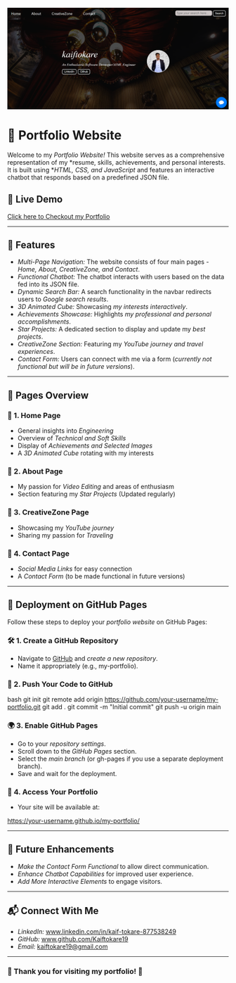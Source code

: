 ![Thumbnail-Image](Image.png)
# 🚀 Portfolio Website

Welcome to my *Portfolio Website!* This website serves as a comprehensive representation of my *resume, skills, achievements, and personal interests. It is built using **HTML, CSS, and JavaScript* and features an interactive chatbot that responds based on a predefined JSON file.

## 🔗 Live Demo
[Click here to Checkout my Portfolio](https://kaiftokare19.github.io/Portfolio-Website/)

---

## 🎯 Features
- *Multi-Page Navigation:* The website consists of four main pages - *Home, About, CreativeZone, and Contact*.
- *Functional Chatbot:* The chatbot interacts with users based on the data fed into its JSON file.
- *Dynamic Search Bar:* A search functionality in the navbar redirects users to *Google search results*.
- *3D Animated Cube:* Showcasing *my interests interactively*.
- *Achievements Showcase:* Highlights *my professional and personal accomplishments*.
- *Star Projects:* A dedicated section to display and update my *best projects*.
- *CreativeZone Section:* Featuring my *YouTube journey and travel experiences*.
- *Contact Form:* Users can connect with me via a form (*currently not functional but will be in future versions*).

---

## 📌 Pages Overview

### 🔹 1. Home Page
- General insights into *Engineering*
- Overview of *Technical and Soft Skills*
- Display of *Achievements and Selected Images*
- A *3D Animated Cube* rotating with my interests

### 🔹 2. About Page
- My passion for *Video Editing* and areas of enthusiasm
- Section featuring my *Star Projects* (Updated regularly)

### 🔹 3. CreativeZone Page
- Showcasing my *YouTube journey*
- Sharing my passion for *Traveling*

### 🔹 4. Contact Page
- *Social Media Links* for easy connection
- A *Contact Form* (to be made functional in future versions)

---

## 🚀 Deployment on GitHub Pages

Follow these steps to deploy your *portfolio website* on GitHub Pages:

### 🛠 1. Create a GitHub Repository
- Navigate to [GitHub](https://github.com/) and *create a new repository*.
- Name it appropriately (e.g., my-portfolio).

### 📂 2. Push Your Code to GitHub
bash
git init
git remote add origin https://github.com/your-username/my-portfolio.git
git add .
git commit -m "Initial commit"
git push -u origin main


### 🌍 3. Enable GitHub Pages
- Go to your *repository settings*.
- Scroll down to the *GitHub Pages* section.
- Select the *main branch* (or gh-pages if you use a separate deployment branch).
- Save and wait for the deployment.

### 🔗 4. Access Your Portfolio
- Your site will be available at:

https://your-username.github.io/my-portfolio/


---

## 🔮 Future Enhancements
- *Make the Contact Form Functional* to allow direct communication.
- *Enhance Chatbot Capabilities* for improved user experience.
- *Add More Interactive Elements* to engage visitors.

---

## 📬 Connect With Me
- *LinkedIn:* www.linkedin.com/in/kaif-tokare-877538249
- *GitHub:* www.github.com/Kaiftokare19
- *Email:* kaiftokare19@gmail.com

---

### 🎉 Thank you for visiting my portfolio! 🚀
